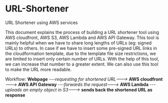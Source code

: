 # URL-Shortener
URL Shortener using AWS services

This document explains the process of building a URL shortener tool using AWS cloudfront, AWS S3, AWS Lambda and AWS API Gateway. This tool is mainly helpful when we have to share long lengths of URLs (eg: signed URLs) to others. In case if we have to insert some pre-signed URL links in the cloudformation template, due to the template file size restrictions, we are limited to insert only certain number of URLs. With the help of this tool, we can increase that number to a greater extent. We can also use this tool to make the URL more readable.

Workflow:
**Webpage** *---requesting for shortened URL--->* **AWS cloudfront** *--->* **AWS API Gateway** *---forwards the request--->* **AWS Lambda** *---uploads an empty object in S3--->* **sends back the shortened URL as response** 
